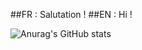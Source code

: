 ##FR : Salutation ! 
##EN : Hi !

![Anurag's GitHub stats](https://github-readme-stats.vercel.app/api?username=chaweb&show_icons=true&theme=tokyonight)
